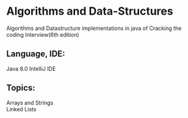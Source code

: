 # Algorithms and Data-Structures
Algorithms and Datastructure implementations in java of Cracking the coding Interview(6th edition)

## Language, IDE:
Java 8.0
IntelliJ IDE

## Topics:
Arrays and Strings <br>
Linked Lists <br>











